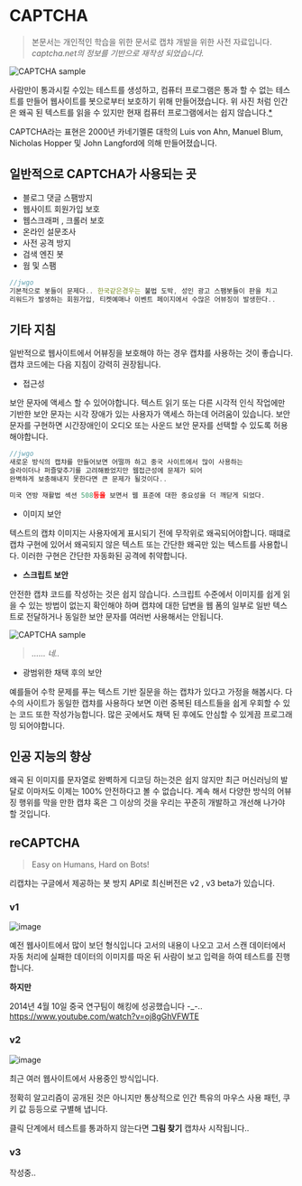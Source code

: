 # CAPTCHA

> 본문서는 개인적인 학습을 위한 문서로 캡챠 개발을 위한 사전 자료입니다. *captcha.net의 정보를 기반으로 재작성 되었습니다.*

![CAPTCHA sample](http://www.captcha.net/images/recaptcha-example.gif)

사람만이 통과시킬 수있는 테스트를 생성하고, 컴퓨터 프로그램은 통과 할 수 없는 테스트를 만들어 웹사이트를 봇으로부터 보호하기 위해 만들어졌습니다. 위 사진 처럼 인간은 왜곡 된 텍스트를 읽을 수 있지만 현재 컴퓨터 프로그램에서는 쉽지 않습니다.[*](http://phrack.org/issues/68/4.html#article)

CAPTCHA라는 표현은 2000년 카네기멜론 대학의 Luis von Ahn, Manuel Blum, Nicholas Hopper 및 John Langford에 의해 만들어졌습니다.

## 일반적으로 CAPTCHA가 사용되는 곳

- 블로그 댓글 스팸방지
- 웹사이트 회원가입 보호
- 웹스크래퍼 , 크롤러 보호
- 온라인 설문조사
- 사전 공격 방지
- 검색 엔진 봇
- 웜 및 스팸

```js
//jwgo
기본적으로 봇들이 문제다.. 한국같은경우는 불법 도박, 성인 광고 스팸봇들이 판을 치고
리워드가 발생하는 회원가입, 티켓예매나 이벤트 페이지에서 수많은 어뷰징이 발생한다..
```

## 기타 지침

일반적으로 웹사이트에서 어뷰징을 보호해야 하는 경우 캡챠를 사용하는 것이 좋습니다. 캡챠 코드에는 다음 지침이 강력히 권장됩니다.

- 접근성

보안 문자에 액세스 할 수 있어야합니다. 텍스트 읽기 또는 다른 시각적 인식 작업에만 기반한 보안 문자는 시각 장애가 있는 사용자가 액세스 하는데 어려움이 있습니다. 보안 문자를 구현하면 시간장애인이 오디오 또는 사운드 보안 문자를 선택할 수 있도록 허용해야합니다.

```js
//jwgo
새로운 방식의 캡챠를 만들어보면 어떨까 하고 중국 사이트에서 많이 사용하는
슬라이더나 퍼즐맞추기를 고려해봤었지만 웹접근성에 문제가 되어
완벽하게 보충해내지 못한다면 큰 문제가 될것이다..

미국 연방 재활법 섹션 508등을 보면서 웹 표준에 대한 중요성을 더 깨닫게 되었다.
```

- 이미지 보안

텍스트의 캡챠 이미지는 사용자에게 표시되기 전에 무작위로 왜곡되어야합니다.
때떄로 캡챠 구현에 있어서 왜곡되지 않은 텍스트 또는 간단한 왜곡만 있는 텍스트를 사용합니다. 이러한 구현은 간단한 자동화된 공격에 취약합니다.

- **스크립트 보안**

안전한 캡챠 코드를 작성하는 것은 쉽지 않습니다. 스크립트 수준에서 이미지를 쉽게 읽을 수 있는 방법이 없는지 확인해야 하며 캡챠에 대한 답변을 웹 폼의 일부로 일반 텍스트로 전달하거나 동일한 보안 문자를 여러번 사용해서는 안됩니다.

![CAPTCHA sample](https://image.ibb.co/eABagV/44557878-10204726821885978-4925280886586343424-n-1.jpg)

> *...... 네..*

- 광범위한 채택 후의 보안

예를들어 수학 문제를 푸는 텍스트 기반 질문을 하는 캡챠가 있다고 가정을 해봅시다. 다수의 사이트가 동일한 캡챠를 사용하다 보면 이런 중복된 테스트들을 쉽게 우회할 수 있는 코드 또한 작성가능합니다. 많은 곳에서도 채택 된 후에도 안심할 수 있게끔 프로그래밍 되어야합니다.

## 인공 지능의 향상

왜곡 된 이미지를 문자열로 완벽하게 디코딩 하는것은 쉽지 않지만 최근 머신러닝의 발달로 이마저도 이제는 100% 안전하다고 볼 수 없습니다. 계속 해서 다양한 방식의 어뷰징 행위를 막을 만한 캡챠 혹은 그 이상의 것을 우리는 꾸준히 개발하고 개선해 나가야 할 것입니다.

## reCAPTCHA

> Easy on Humans, Hard on Bots!

리캡챠는 구글에서 제공하는 봇 방지 API로 최신버전은 v2 , v3 beta가 있습니다.

### v1

![image](https://www.designfordigital.com/wp-content/uploads/2014/03/20140307-recaptcha.jpg)

예전 웹사이트에서 많이 보던 형식입니다 고서의 내용이 나오고 고서 스캔 데이터에서 자동 처리에 실패한 데이터의 이미지를 따온 뒤 사람이 보고 입력을 하여 테스트를 진행합니다.

**하지만**

2014년 4월 10일 중국 연구팀이 해킹에 성공했습니다 -_-..
https://www.youtube.com/watch?v=oj8gGhVFWTE

### v2

![image](https://cdn-images-1.medium.com/max/1600/1*7PTIFEBGw0h4Xkx5CwtCTw.gif)

최근 여러 웹사이트에서 사용중인 방식입니다.

정확히 알고리즘이 공개된 것은 아니지만 통상적으로 인간 특유의 마우스 사용 패턴, 쿠키 값 등등으로 구별해 냅니다. 

클릭 단계에서 테스트를 통과하지 않는다면 **그림 찾기** 캡챠사 시작됩니다..

### v3

작성중..

